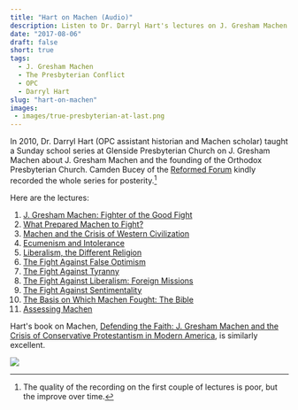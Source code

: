 ```yaml
---
title: "Hart on Machen (Audio)"
description: Listen to Dr. Darryl Hart's lectures on J. Gresham Machen and the founding of the Orthodox Presbyterian Church.
date: "2017-08-06"
draft: false
short: true
tags:
  - J. Gresham Machen
  - The Presbyterian Conflict
  - OPC
  - Darryl Hart
slug: "hart-on-machen"
images:
 - images/true-presbyterian-at-last.png
---
```


In 2010, Dr. Darryl Hart (OPC assistant historian and Machen scholar) taught a Sunday school series at Glenside Presbyterian Church on J. Gresham Machen about J. Gresham Machen and the founding of the Orthodox Presbyterian Church. Camden Bucey of the [Reformed Forum](http://reformedforum.org) kindly recorded the whole series for posterity.[^recordquality]

Here are the lectures:

1.  [J. Gresham Machen: Fighter of the Good Fight](http://reformedforum.org/he004/)
2.  [What Prepared Machen to Fight?](http://reformedforum.org/he5/)
3.  [Machen and the Crisis of Western Civilization](http://reformedforum.org/he6/)
4.  [Ecumenism and Intolerance](http://reformedforum.org/he7/)
5.  [Liberalism, the Different Religion](http://reformedforum.org/he8/)
6.  [The Fight Against False Optimism](http://reformedforum.org/he9/)
7.  [The Fight Against Tyranny](http://reformedforum.org/he10/)
8.  [The Fight Against Liberalism: Foreign Missions](http://reformedforum.org/he12/)
9.  [The Fight Against Sentimentality](http://reformedforum.org/he13/)
10.  [The Basis on Which Machen Fought: The Bible](http://reformedforum.org/he14/)
11. [Assessing Machen](https://reformedforum.org/he15/)

Hart's book on Machen, [Defending the Faith: J. Gresham Machen and the Crisis of Conservative Protestantism in Modern America](http://amzn.to/2wih1Lj), is similarly excellent.

<a href="https://www.amazon.com/Defending-Faith-Gresham-Conservative-Protestantism/dp/0875525636/ref=as_li_ss_il?ie=UTF8&qid=1501982426&sr=8-10&keywords=d.+g.+hart&linkCode=li3&tag=dothopper-20&linkId=2ba4aafcd4675e94a846d85d2cb6cc3a" target="_blank"><img border="0" src="//ws-na.amazon-adsystem.com/widgets/q?_encoding=UTF8&ASIN=0875525636&Format=_SL250_&ID=AsinImage&MarketPlace=US&ServiceVersion=20070822&WS=1&tag=dothopper-20" ></a><img src="https://ir-na.amazon-adsystem.com/e/ir?t=dothopper-20&l=li3&o=1&a=0875525636" width="1" height="1" border="0" alt="" style="border:none !important; margin:0px !important;" />

[^recordquality]: The quality of the recording on the first couple of lectures is poor, but the improve over time.